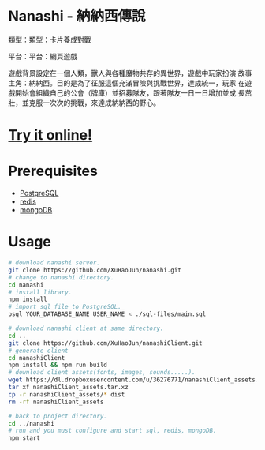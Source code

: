 # Nanashi - 納納西傳說
類型：類型：卡片養成對戰

平台：平台：網頁遊戲

  遊戲背景設定在一個人類，獸人與各種魔物共存的異世界，遊戲中玩家扮演
故事主角：納納西。目的是為了征服這個充滿冒險與挑戰世界，達成統一，玩家
在遊戲開始會組織自己的公會（牌庫）並招募隊友，跟著隊友一日一日增加並成
長茁壯，並克服一次次的挑戰，來達成納納西的野心。

# [Try it online!](http://nanashi.herokuapp.com)

# Prerequisites

- [PostgreSQL](http://www.postgresql.org/)
- [redis](http://redis.io/)
- [mongoDB](https://www.mongodb.org/)

# Usage

```bash
# download nanashi server.
git clone https://github.com/XuHaoJun/nanashi.git
# change to nanashi directory.
cd nanashi
# install library.
npm install
# import sql file to PostgreSQL.
psql YOUR_DATABASE_NAME USER_NAME < ./sql-files/main.sql

# download nanashi client at same directory.
cd ..
git clone https://github.com/XuHaoJun/nanashiClient.git
# generate client
cd nanashiClient
npm install && npm run build
# download client assets(fonts, images, sounds.....).
wget https://dl.dropboxusercontent.com/u/36276771/nanashiClient_assets.tar.xz
tar xf nanashiClient_assets.tar.xz
cp -r nanashiClient_assets/* dist
rm -rf nanashiClient_assets

# back to project directory.
cd ../nanashi
# run and you must configure and start sql, redis, mongoDB.
npm start
```
